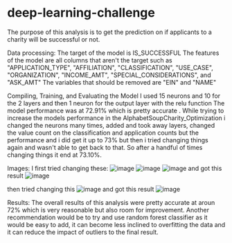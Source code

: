 # deep-learning-challenge

The purpose of this analysis is to get the prediction on if applicants to a charity will be successful or not.   


Data processing:
The target of the model is IS_SUCCESSFUL 
The features of the model are all columns that aren't the target such as "APPLICATION_TYPE", "AFFILIATION", "CLASSIFICATION", "USE_CASE", "ORGANIZATION", "INCOME_AMT", "SPECIAL_CONSIDERATIONS", and "ASK_AMT"
The variables that should be removed are "EIN" and "NAME"

Compiling, Training, and Evaluating the Model
I used 15 neurons and 10 for the 2 layers and then 1 neuron for the output layer with the relu function 
The model performance was at 72.91% which is pretty accurate .
While trying to increase the models performance in the AlphabetSoupCharity_Optimization i changed the neurons many times, added and took away layers, changed the value count on the classification and application counts but the performance and i did get it up to 73% but then i tried changing things again and wasn't able to get back to that. So after a handful of times changing things it end at 73.10%. 

Images:
I first tried changing these: 
![image](https://github.com/Samantha5747Marie/deep-learning-challenge/assets/144191446/ebd6daaf-38b1-47fc-a1c8-5d1bf902fedd)
![image](https://github.com/Samantha5747Marie/deep-learning-challenge/assets/144191446/21148729-65c2-47a8-8042-56c2a68f6c41)
![image](https://github.com/Samantha5747Marie/deep-learning-challenge/assets/144191446/e5f7ad2e-3c6c-4fdf-bbf7-7d722e2a3bc1)
and got this result 
![image](https://github.com/Samantha5747Marie/deep-learning-challenge/assets/144191446/8e70ab89-01b5-4fba-830f-54d40be8f335)

then tried changing this 
![image](https://github.com/Samantha5747Marie/deep-learning-challenge/assets/144191446/76c10086-dd48-466e-ba63-1ceab63a0653)
and got this result 
![image](https://github.com/Samantha5747Marie/deep-learning-challenge/assets/144191446/c825f156-255a-4d68-85c9-e823f21e5c6e) 

Results:
The overall results of this analysis were pretty accurate at aroun 72% which is very reasonable but also room for improvement. Another recommendation would be to try and use random forest classifier as it would be easy to add, it can become less inclined to overfitting the data and it can reduce the impact of outliers to the final result.   
